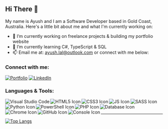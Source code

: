 <!--
GitHub Readme Stats: https://github.com/anuraghazra/github-readme-stats
Icons: https://icons8.com
 -->

<!-- ![Ayush Lal Banner Image](https://github.com/ayush-lal/ayush-lal/blob/master/assets/GitHub_AyushLal_Banner.jpg?raw=true) -->

## Hi There 👋

My name is Ayush and I am a Software Developer based in Gold Coast, Australia. Here's a little bit about me and what I'm currently working on:

- 🔭 I’m currently working on freelance projects & building my portfolio website
- 🌱 I’m currently learning C#, TypeScript & SQL
- 📫 Email me at: ayush.lal@outlook.com or connect with me below:

### Connect with me:

[<img alt="Portfolio" src="https://img.icons8.com/fluent/40/000000/domain.png"/>](http://www.ayushlal.com.au)
[<img alt="LinkedIn" src="https://img.icons8.com/color/40/000000/linkedin.png"/>](https://www.linkedin.com/in/ayushlal98)

### Languages & Tools:

<img align="left" alt="Visual Studio Code" src="https://img.icons8.com/fluent/40/000000/visual-studio-code-2019.png" />
<img align="left" alt="HTML5 Icon" src="https://img.icons8.com/color/40/000000/html-5.png" />
<img align="left" alt="CSS3 Icon" src="https://img.icons8.com/color/40/000000/css3.png" />
<img align="left" alt="JS Icon" src="https://img.icons8.com/color/40/000000/javascript.png" />
<img align="left" alt="SASS Icon" src="https://img.icons8.com/color/40/000000/sass.png" />
<img align="left" alt="Python Icon" src="https://img.icons8.com/color/40/000000/python.png" />
<img align="left" alt="PowerShell Icon" src="https://img.icons8.com/color/40/000000/powershell.png" />
<img align="left" alt="PHP Icon" src="https://img.icons8.com/officel/40/000000/php-logo.png" />
<img align="left" alt="Database Icon" src="https://img.icons8.com/ultraviolet/40/000000/database.png" />
<img align="left" alt="Chrome Icon" src="https://img.icons8.com/fluent/40/000000/chrome.png" />
<img align="left" alt="GitHub Icon" src="https://img.icons8.com/fluent/40/000000/github.png" />
<img align="left" alt="Console Icon" src="https://img.icons8.com/officel/40/000000/console.png" />

<br><br>

---

[![Top Langs](https://github-readme-stats.vercel.app/api/top-langs/?username=ayush-lal&layout=compact&theme=cobalt)](https://github.com/ayush-lal)
